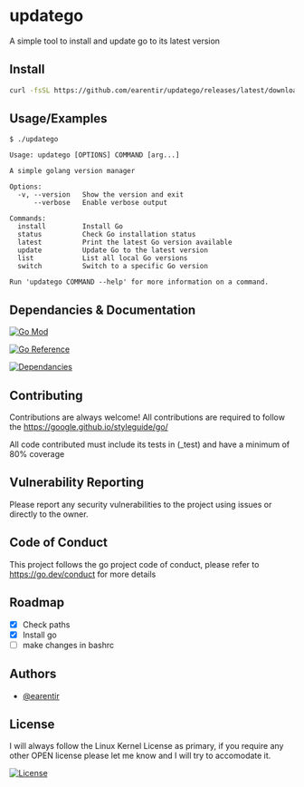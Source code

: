 # updatego

A simple tool to install and update go to its latest version

## Install
```bash
curl -fsSL https://github.com/earentir/updatego/releases/latest/download/updatego -o updatego && chmod +x updatego
```


## Usage/Examples
```
$ ./updatego

Usage: updatego [OPTIONS] COMMAND [arg...]

A simple golang version manager

Options:
  -v, --version   Show the version and exit
      --verbose   Enable verbose output

Commands:
  install         Install Go
  status          Check Go installation status
  latest          Print the latest Go version available
  update          Update Go to the latest version
  list            List all local Go versions
  switch          Switch to a specific Go version

Run 'updatego COMMAND --help' for more information on a command.
```


## Dependancies & Documentation
[![Go Mod](https://img.shields.io/github/go-mod/go-version/earentir/updatego)]()

[![Go Reference](https://pkg.go.dev/badge/github.com/earentir/updatego.svg)](https://pkg.go.dev/github.com/earentir/updatego)

[![Dependancies](https://img.shields.io/librariesio/github/earentir/updatego)]()

## Contributing

Contributions are always welcome!
All contributions are required to follow the https://google.github.io/styleguide/go/

All code contributed must include its tests in (_test) and have a minimum of 80% coverage

## Vulnerability Reporting

Please report any security vulnerabilities to the project using issues or directly to the owner.

## Code of Conduct
 This project follows the go project code of conduct, please refer to https://go.dev/conduct for more details

## Roadmap
- [x] Check paths
- [x] Install go
- [ ] make changes in bashrc

## Authors

- [@earentir](https://www.github.com/earentir)

## License

I will always follow the Linux Kernel License as primary, if you require any other OPEN license please let me know and I will try to accomodate it.

[![License](https://img.shields.io/github/license/earentir/gitearelease)](https://opensource.org/license/gpl-2-0)

